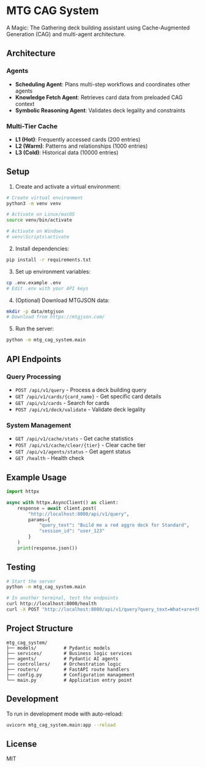 # MTG CAG System

A Magic: The Gathering deck building assistant using Cache-Augmented Generation (CAG) and multi-agent architecture.

## Architecture

### Agents
- **Scheduling Agent**: Plans multi-step workflows and coordinates other agents
- **Knowledge Fetch Agent**: Retrieves card data from preloaded CAG context
- **Symbolic Reasoning Agent**: Validates deck legality and constraints

### Multi-Tier Cache
- **L1 (Hot)**: Frequently accessed cards (200 entries)
- **L2 (Warm)**: Patterns and relationships (1000 entries)
- **L3 (Cold)**: Historical data (10000 entries)

## Setup

1. Create and activate a virtual environment:
```bash
# Create virtual environment
python3 -m venv venv

# Activate on Linux/macOS
source venv/bin/activate

# Activate on Windows
# venv\Scripts\activate
```

2. Install dependencies:
```bash
pip install -r requirements.txt
```

3. Set up environment variables:
```bash
cp .env.example .env
# Edit .env with your API keys
```

4. (Optional) Download MTGJSON data:
```bash
mkdir -p data/mtgjson
# Download from https://mtgjson.com/
```

5. Run the server:
```bash
python -m mtg_cag_system.main
```

## API Endpoints

### Query Processing
- `POST /api/v1/query` - Process a deck building query
- `GET /api/v1/cards/{card_name}` - Get specific card details
- `GET /api/v1/cards` - Search for cards
- `POST /api/v1/deck/validate` - Validate deck legality

### System Management
- `GET /api/v1/cache/stats` - Get cache statistics
- `POST /api/v1/cache/clear/{tier}` - Clear cache tier
- `GET /api/v1/agents/status` - Get agent status
- `GET /health` - Health check

## Example Usage

```python
import httpx

async with httpx.AsyncClient() as client:
    response = await client.post(
        "http://localhost:8000/api/v1/query",
        params={
            "query_text": "Build me a red aggro deck for Standard",
            "session_id": "user_123"
        }
    )
    print(response.json())
```

## Testing

```bash
# Start the server
python -m mtg_cag_system.main

# In another terminal, test the endpoints
curl http://localhost:8000/health
curl -X POST "http://localhost:8000/api/v1/query?query_text=What+are+the+best+blue+cards&session_id=test"
```

## Project Structure

```
mtg_cag_system/
├── models/          # Pydantic models
├── services/        # Business logic services
├── agents/          # Pydantic AI agents
├── controllers/     # Orchestration logic
├── routers/         # FastAPI route handlers
├── config.py        # Configuration management
└── main.py          # Application entry point
```

## Development

To run in development mode with auto-reload:
```bash
uvicorn mtg_cag_system.main:app --reload
```

## License

MIT

